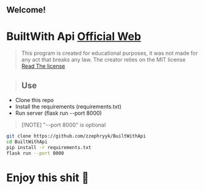 ## Welcome!

# BuiltWith Api [Official Web](https://builtwith.com/)
> This program is created for educational purposes, it was not made for any act that breaks any law. The creator relies on the MIT license [Read The license](https://wikis.fdi.ucm.es/ELP/Licencia_MIT)

> ## Use
 - Clone this repo
 - Install the requirements (requirements.txt)
 - Run server (flask run --port 8000)
> [!NOTE] "--port 8000" is optional

```bash
git clone https://github.com/zzephryyk/BuiltWithApi
cd BuiltWithApi
pip install -r requirements.txt
flask run --port 8000
```
# Enjoy this shit 🗿